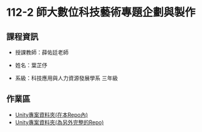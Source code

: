 # 112-2 師大數位科技藝術專題企劃與製作

## 課程資訊

- 授課教師：薛佑廷老師

- 姓名：葉芷伃

- 系級：科技應用與人力資源發展學系 三年級

## 作業區

- [Unity專案資料夾(在本Repo內)](https://github.com/Una-Yeh/Tech/tree/main/0528)
- [Unity專案資料夾(為另外完整的Repo)](https://github.com/Una-Yeh/Unity_0528)
